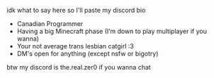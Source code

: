 idk what to say here so I'll paste my discord bio

- Canadian Programmer
- Having a big Minecraft phase (I’m down to play multiplayer if you wanna)
- Your not average trans lesbian catgirl :3
- DM's open for anything (except nsfw or bigotry)

btw my discord is the.real.zer0 if you wanna chat
